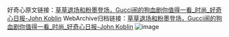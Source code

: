 好奇心原文链接：[草草退场和粉墨登场，Gucci闹的狗血剧你值得一看_时尚_好奇心日报-John Koblin](https://www.qdaily.com/articles/6824.html)
WebArchive归档链接：[草草退场和粉墨登场，Gucci闹的狗血剧你值得一看_时尚_好奇心日报-John Koblin](http://web.archive.org/web/20170616041546/http://www.qdaily.com:80/articles/6824.html)
![image](http://ww3.sinaimg.cn/large/007d5XDply1g3wb6gp001j30u0755qv5)